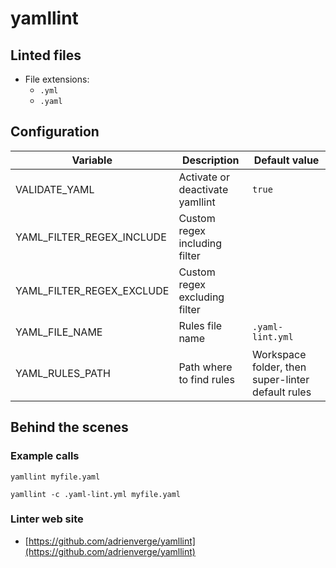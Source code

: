 <!-- markdownlint-disable MD033 MD041 -->
<!-- Generated by .automation/build.py, please do not update manually -->
# yamllint

## Linted files

- File extensions:
  - `.yml`
  - `.yaml`

## Configuration

| Variable | Description | Default value |
| ----------------- | -------------- | -------------- |
| VALIDATE_YAML | Activate or deactivate yamllint | `true` |
| YAML_FILTER_REGEX_INCLUDE | Custom regex including filter |  |
| YAML_FILTER_REGEX_EXCLUDE | Custom regex excluding filter |  |
| YAML_FILE_NAME | Rules file name | `.yaml-lint.yml` |
| YAML_RULES_PATH | Path where to find rules | Workspace folder, then super-linter default rules |

## Behind the scenes

### Example calls

```shell
yamllint myfile.yaml
```

```shell
yamllint -c .yaml-lint.yml myfile.yaml
```

### Linter web site
- [https://github.com/adrienverge/yamllint](https://github.com/adrienverge/yamllint)

